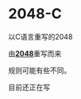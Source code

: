 # 2048-C
以C语言重写的2048

由<b>[2048](https://github.com/gabrielecirulli/2048)</b>重写而来

规则可能有些不同。

目前还正在写
